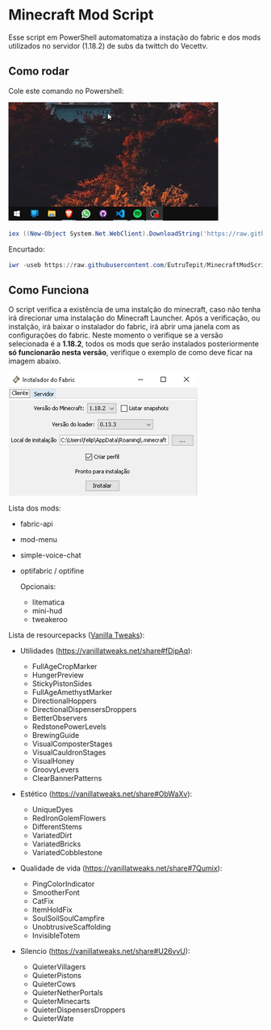 # Minecraft Mod Script

Esse script em PowerShell automatomatiza a instação do fabric e dos mods utilizados no servidor (1.18.2) de subs da twittch do Vecettv.

## Como rodar

Cole este comando no Powershell:

![Abrir powershell](/img/abrir_powershell.gif)

```PowerShell
iex ((New-Object System.Net.WebClient).DownloadString('https://raw.githubusercontent.com/EutruTepit/MinecraftModScript/main/run.ps1'))
```

Encurtado:

```PowerShell
iwr -useb https://raw.githubusercontent.com/EutruTepit/MinecraftModScript/main/run.ps1 | iex
```

## Como Funciona

O script verifica a existência de uma instalção do minecraft, caso não tenha irá direcionar uma instalação do Minecraft Launcher. Após a verificação, ou instalção, irá baixar o instalador do fabric, irá abrir uma janela com as configurações do fabric. Neste momento o verifique se a versão selecionada é a **1.18.2**, todos os mods que serão instalados posteriormente **só funcionarão nesta versão**, verifique o exemplo de como deve ficar na imagem abaixo.

![Exemplo](/img/exemplo.png)

Lista dos mods:

- fabric-api
- mod-menu
- simple-voice-chat
- optifabric / optifine

  Opcionais:

  - litematica
  - mini-hud
  - tweakeroo

Lista de resourcepacks ([Vanilla Tweaks](https://vanillatweaks.net/picker/resource-packs/)):

- Utilidades (<https://vanillatweaks.net/share#fDipAq>):

  - FullAgeCropMarker
  - HungerPreview
  - StickyPistonSides
  - FullAgeAmethystMarker
  - DirectionalHoppers
  - DirectionalDispensersDroppers
  - BetterObservers
  - RedstonePowerLevels
  - BrewingGuide
  - VisualComposterStages
  - VisualCauldronStages
  - VisualHoney
  - GroovyLevers
  - ClearBannerPatterns

- Estético (<https://vanillatweaks.net/share#ObWaXv>):

  - UniqueDyes
  - RedIronGolemFlowers
  - DifferentStems
  - VariatedDirt
  - VariatedBricks
  - VariatedCobblestone

- Qualidade de vida (<https://vanillatweaks.net/share#7Qumix>):

  - PingColorIndicator
  - SmootherFont
  - CatFix
  - ItemHoldFix
  - SoulSoilSoulCampfire
  - UnobtrusiveScaffolding
  - InvisibleTotem

- Silencio (<https://vanillatweaks.net/share#U26vvU>):

  - QuieterVillagers
  - QuieterPistons
  - QuieterCows
  - QuieterNetherPortals
  - QuieterMinecarts
  - QuieterDispensersDroppers
  - QuieterWate
